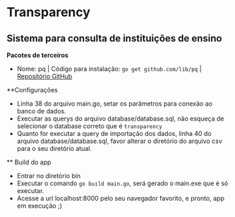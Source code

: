 # Transparency
## Sistema para consulta de instituições de ensino

**Pacotes de terceiros**
* Nome: pq | Código para instalação: `go get github.com/lib/pq` | [Repositório GitHub](https://github.com/lib/pq "Repositório GitHub") 

**Configurações
* Linha 38 do arquivo main.go, setar os parâmetros para conexão ao banco de dados.
* Executar as querys do arquivo database/database.sql, não esqueça de selecionar o database correto que é `transparency`
* Quanto for executar a query de importação dos dados, linha 40 do arquivo database/database.sql, favor alterar o diretório do arquivo csv para o seu diretório atual.

** Build do app
* Entrar no diretório bin
* Executar o comando `go build main.go`, será gerado o main.exe que é só executar.
* Acesse a url localhost:8000 pelo seu navegador favorito, e pronto, app em execução ;) 
